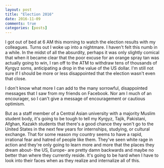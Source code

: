 ```yaml
---
layout: post
title: "Election 2016"
date: 2016-11-09
comments: true
categories: [posts]
---
```


I got out of bed at 6 AM this morning to watch the election results with my colleagues. Turns out I woke up into a nightmare. I haven't felt this numb in a while. In the midst of all the absurdity, perhaps it was only slightly comical that when it became clear that the poor excuse for an orange spray tan was actually going to win, I ran off to the ATM to withdraw tens of thousands of Kyrgyz soms, anticipating a drop in the value of the US dollar. I'm still not sure if I should be more or less disappointed that the election wasn't even that close.

I don't know what more I can add to the many sorrowful, disappointed messages that I saw from my friends on Facebook. Nor am I much of an encourager, so I can't give a message of encouragement or cautious optimism.

But as a staff member of a Central Asian university with a majority Muslim student body, it's going to be tough to tell my Kyrgyz, Tajik, Pakistani, Afghan, Kazakh students that there's a good chance they won't go to the United States in the next few years for internships, studying, or cultural exchange. That for some reason my country seems to have a rapid, irrational fear and hatred of people like them. They've seen white rage in action and they're only going to learn more and more that the places they dream about- the US, Europe- are pretty damn backwards and maybe no better than where they currently reside. It's going to be hard when I have to look into their faces when as they realize and internalize all of this.
